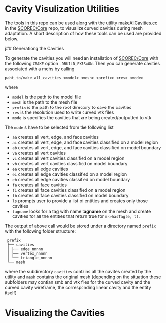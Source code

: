 # Cavity Visulization Utilities

The tools in this repo can be used along with the utility [makeAllCavities.cc](https://github.com/SCOREC/core/blob/master/test/makeAllCavities.cc) in the [SCOREC/Core](https://github.com/SCOREC/core) repo, to visualize curved cavities during mesh adaptation. A short description of how these tools can be used are provided below.

j## Generationg the Cavities

To generate the cavities you will need an installation of [SCOREC/Core](https://github.com/SCOREC/core) with the following `CMAKE` option `-DBUILD_EXES=ON`. Then you can generate cavities associated with a mehs by calling 

```
paht_to/make_all_cavities <model> <mesh> <prefix> <res> <mode>
```
where

* `model`  is the path to the model file
* `mesh`   is the path to the mesh file
* `prefix` is the path to the root directory to save the cavities
* `res`    is the resolution used to write curved vtk files
* `mode`   is specifies the cavities that are being created/outputted to vtk


The `mode` s have to be selected from the following list


* `aa`  creates all vert, edge, and face cavities
* `ai`  creates all vert, edge, and face cavities classified on a model region
* `ab`  creates all vert, edge, and face cavities classified on model boundary
* `va`  creates all vert cavities
* `vi`  creates all vert cavities classified on a model region
* `vb`  creates all vert cavities classified on model boundary
* `ea`  creates all edge cavities
* `ei`  creates all edge cavities classified on a model region
* `eb`  creates all edge cavities classified on model boundary
* `fa`  creates all face cavities
* `fi`  creates all face cavities classified on a model region
* `fb`  creates all face cavities classified on model boundary
* `ls`  prompts user to provide a list of entities and creates only those cavities
* `tagname` looks for a tag with name __tagname__ on the mesh and create cavities for all the entities that return true for `m->hasTag(e, t)`.


The output of above call would be stored under a directory named `prefix` with the following folder structure:

```
 prefix
 ├── cavities
 │ ├── edge_nnnnn
 │ ├── vertex_nnnnn
 │ └── triangle_nnnnn
 └── mesh
```

where the subdirectory `cavities` contains all the cavites created by the utility and `mesh` contains the original mesh (depending on the situation these subfolders may contian smb and vtk files for the curved cavity and the curved cavity wireframe, the corresponding linear cavity and the entity itself) 

# Visualizing the Cavities

